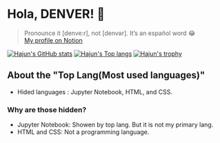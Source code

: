 # Hola, DENVER! 👋

> Pronounce it [denve:r], not [denvər]. It’s an español word 😂  
> [My profile on Notion](https://fe-dev-denver.notion.site/Hola-DENVER-e58b3ac4e5e9464ea7ef537957a2e4ad)

[![Hajun's GitHub stats](http://github-readme-streak-stats.herokuapp.com?user=hajun-myoung&theme=dark&background=000000&card_width=410)](https://github.com/anuraghazra/github-readme-stats)
[![Hajun's Top langs](https://github-readme-stats.vercel.app/api/top-langs/?username=hajun-myoung&layout=compact&theme=vision-friendly-dark&size_weight=0.5&count_weight=0.5&hide=jupyter%20notebook,css,html&card_width=355)](https://github.com/anuraghazra/github-readme-stats)
[![Hajun's trophy](https://github-profile-trophy.vercel.app/?username=hajun-myoung&theme=onedark&row=1&column=7)](https://github.com/ryo-ma/github-profile-trophy)

## About the "Top Lang(Most used languages)"  
- Hided languages : Jupyter Notebook, HTML, and CSS.

### Why are those hidden? 
- Jupyter Notebook: Showen by top lang. But it is not my primary lang.
- HTML and CSS: Not a programming language.
